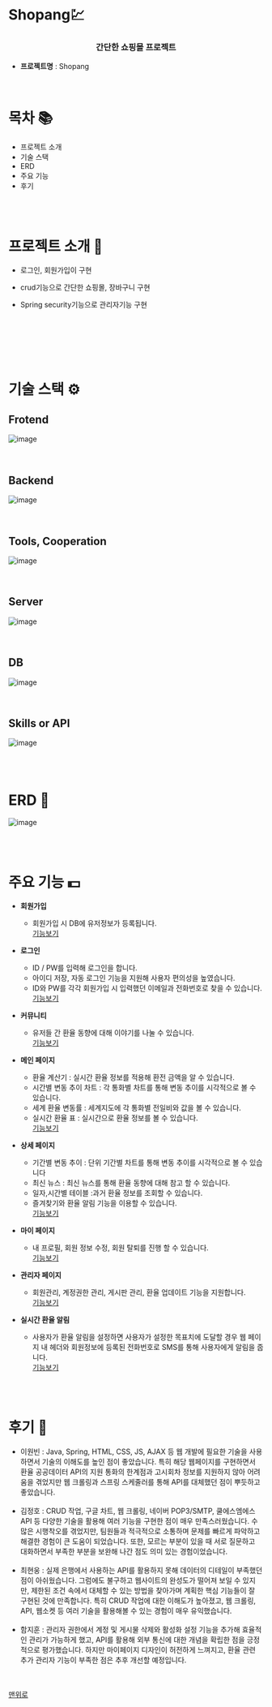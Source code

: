 # Shopang💹
<p align="center">
</p>
<h3 align="center"><strong>간단한 쇼핑몰 프로젝트</strong></h3>


- **프로젝트명** : Shopang

<br/>

# 목차 📚
- <a>프로젝트 소개</a>
- <a>기술 스택
- <a>ERD
- <a>주요 기능
- <a>후기</a>

<br/>
<br/>

# 프로젝트 소개 🔎

- 로그인, 회원가입이 구현
- crud기능으로 간단한 쇼핑몰, 장바구니 구현
- Spring security기능으로 관리자기능 구현

  
  <br/>
  <br/>



<br/>
<br/>

# 기술 스택 ⚙

## Frotend
![image](https://github.com/user-attachments/assets/59519084-0a14-45c5-8fb3-9219e600b6bf)

<br/>

## Backend
![image](https://github.com/user-attachments/assets/b5d04cd3-548f-4b6c-8443-ad512e63186c)

<br/>

## Tools, Cooperation
![image](https://github.com/user-attachments/assets/3c58014d-d840-4544-a698-91b05ca026fc)

<br/>

## Server
![image](https://github.com/user-attachments/assets/751b65cd-cdb2-4ab6-a3a7-b3b4627cd8eb)

<br/>

## DB
![image](https://github.com/user-attachments/assets/0cf6b563-bfd7-400f-969f-30c77731bb6d)

<br/>

## Skills or API
![image](https://github.com/user-attachments/assets/ba926848-da59-4b63-a4d3-54a3a458e0b6)


<br/><br/>

# ERD 📝
![image](https://github.com/user-attachments/assets/8181cd50-56da-4d94-baa9-6b02487818be)

<br/><br/>
# 주요 기능 💵
- **회원가입**
  - 회원가입 시 DB에 유저정보가 등록됩니다.<br/>
  <a href="https://github.com/leewonbin/exFinder/blob/master/Preview.md#%EA%B8%B0%EB%8A%A5-%EC%86%8C%EA%B0%9C---%ED%9A%8C%EC%9B%90%EA%B0%80%EC%9E%85">기능보기</a>

- **로그인**
  - ID / PW를 입력해 로그인을 합니다.
  - 아이디 저장, 자동 로그인 기능을 지원해 사용자 편의성을 높였습니다.
  - ID와 PW를 각각 회원가입 시 입력했던 이메일과 전화번호로 찾을 수 있습니다.<br>
  <a href="https://github.com/leewonbin/exFinder/blob/master/Preview.md#%EA%B8%B0%EB%8A%A5-%EC%86%8C%EA%B0%9C---%EB%A1%9C%EA%B7%B8%EC%9D%B8">기능보기</a>

- **커뮤니티**
  - 유저들 간 환율 동향에 대해 이야기를 나눌 수 있습니다.<br>
  <a href="https://github.com/leewonbin/exFinder/blob/master/Preview.md#%EA%B8%B0%EB%8A%A5-%EC%86%8C%EA%B0%9C---%EC%BB%A4%EB%AE%A4%EB%8B%88%ED%8B%B0">기능보기</a>

- **메인 페이지**
  - 환율 계산기 : 실시간 환율 정보를 적용해 환전 금액을 알 수 있습니다.
  - 시간별 변동 추이 차트 : 각 통화별 차트를 통해 변동 추이를 시각적으로 볼 수 있습니다.
  - 세계 환율 변동률 : 세계지도에 각 통화별 전일비와 값을 볼 수 있습니다.
  - 실시간 환율 표 : 실시간으로 환율 정보를 볼 수 있습니다.<br>
  <a href="https://github.com/leewonbin/exFinder/blob/master/Preview.md#%EA%B8%B0%EB%8A%A5-%EC%86%8C%EA%B0%9C---%EB%A9%94%EC%9D%B8%ED%8E%98%EC%9D%B4%EC%A7%80">기능보기</a>

- **상세 페이지**
  - 기간별 변동 추이 : 단위 기간별 차트를 통해 변동 추이를 시각적으로 볼 수 있습니다
  - 최신 뉴스 : 최신 뉴스를 통해 환율 동향에 대해 참고 할 수 있습니다.
  - 일자,시간별 테이블 :과거 환율 정보를 조회할 수 있습니다.
  - 즐겨찾기와 환율 알림 기능을 이용할 수 있습니다.<br>
  <a href="https://github.com/leewonbin/exFinder/blob/master/Preview.md#%EA%B8%B0%EB%8A%A5-%EC%86%8C%EA%B0%9C---%EC%83%81%EC%84%B8%ED%8E%98%EC%9D%B4%EC%A7%80">기능보기</a>
  

- **마이 페이지**
  - 내 프로필, 회원 정보 수정, 회원 탈퇴를 진행 할 수 있습니다.<br>
  <a href="https://github.com/leewonbin/exFinder/blob/master/Preview.md#%EA%B8%B0%EB%8A%A5-%EC%86%8C%EA%B0%9C---%EB%A7%88%EC%9D%B4%ED%8E%98%EC%9D%B4%EC%A7%80">기능보기</a>

- **관리자 페이지**
  - 회원관리, 계정권한 관리, 게시판 관리, 환율 업데이트 기능을 지원합니다.<br>
  <a href="https://github.com/leewonbin/exFinder/blob/master/Preview.md#%EA%B8%B0%EB%8A%A5-%EC%86%8C%EA%B0%9C---%EA%B4%80%EB%A6%AC%EC%9E%90%ED%8E%98%EC%9D%B4%EC%A7%80">기능보기</a>
    
- **실시간 환율 알림**
  - 사용자가 환율 알림을 설정하면 사용자가 설정한 목표치에 도달할 경우 웹 페이지 내 헤더와 회원정보에 등록된 전화번호로 SMS를 통해 사용자에게 알림을 줍니다.<br>
  <a href="https://github.com/leewonbin/exFinder/blob/master/Preview.md#%EA%B8%B0%EB%8A%A5-%EC%86%8C%EA%B0%9C---%EC%8B%A4%EC%8B%9C%EA%B0%84-%ED%99%98%EC%9C%A8-%EC%95%8C%EB%A6%BC">기능보기</a>
    

<br/>
<br/>

# 후기 🧐
- 이원빈 : Java, Spring, HTML, CSS, JS, AJAX 등 웹 개발에 필요한 기술을 사용하면서 기술의 이해도를 높인 점이 좋았습니다. 특히 해당 웹페이지를 구현하면서 환율 공공데이터 API의 지원 통화의 한계점과 고시회차 정보를 지원하지 않아 어려움을 겪었지만 웹 크롤링과 스프링 스케줄러를 통해 API를 대체했던 점이 뿌듯하고 좋았습니다.<br/><br/>
- 김정호 : CRUD 작업, 구글 차트, 웹 크롤링, 네이버 POP3/SMTP, 쿨에스엠에스 API 등 다양한 기술을 활용해 여러 기능을 구현한 점이 매우 만족스러웠습니다.
수많은 시행착오를 겪었지만, 팀원들과 적극적으로 소통하며 문제를 빠르게 파악하고 해결한 경험이 큰 도움이 되었습니다. 또한, 모르는 부분이 있을 때 서로 질문하고 대화하면서 부족한 부분을 보완해 나간 점도 의미 있는 경험이었습니다. <br/><br/>
- 최현웅 : 실제 은행에서 사용하는 API를 활용하지 못해 데이터의 디테일이 부족했던 점이 아쉬웠습니다. 그럼에도 불구하고 웹사이트의 완성도가 떨어져 보일 수 있지만, 제한된 조건 속에서 대체할 수 있는 방법을 찾아가며 계획한 핵심 기능들이 잘 구현된 것에 만족합니다. 특히 CRUD 작업에 대한 이해도가 높아졌고, 웹 크롤링, API, 웹소켓 등 여러 기술을 활용해볼 수 있는 경험이 매우 유익했습니다. <br/><br/>
- 함지훈 : 관리자 권한에서 계정 및 게시물 삭제와 활성화 설정 기능을 추가해 효율적인 관리가 가능하게 했고, API를 활용해 외부 통신에 대한 개념을 확립한 점을 긍정적으로 평가했습니다. 하지만 마이페이지 디자인이 허전하게 느껴지고, 환율 관련 추가 관리자 기능이 부족한 점은 추후 개선할 예정입니다.

<br/><br/>
<a href="https://github.com/leewonbin/exFinder?tab=readme-ov-file#exfinder">맨위로</a>
